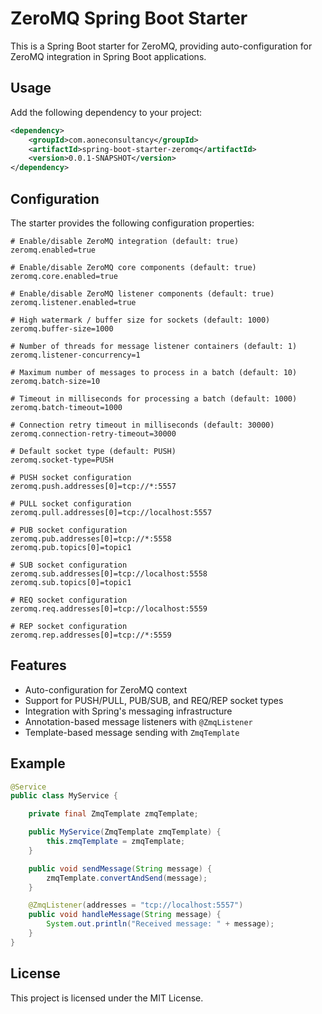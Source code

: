# ZeroMQ Spring Boot Starter

This is a Spring Boot starter for ZeroMQ, providing auto-configuration for ZeroMQ integration in Spring Boot
applications.

## Usage

Add the following dependency to your project:

```xml
<dependency>
    <groupId>com.aoneconsultancy</groupId>
    <artifactId>spring-boot-starter-zeromq</artifactId>
    <version>0.0.1-SNAPSHOT</version>
</dependency>
```

## Configuration

The starter provides the following configuration properties:

```properties
# Enable/disable ZeroMQ integration (default: true)
zeromq.enabled=true

# Enable/disable ZeroMQ core components (default: true)
zeromq.core.enabled=true

# Enable/disable ZeroMQ listener components (default: true)
zeromq.listener.enabled=true

# High watermark / buffer size for sockets (default: 1000)
zeromq.buffer-size=1000

# Number of threads for message listener containers (default: 1)
zeromq.listener-concurrency=1

# Maximum number of messages to process in a batch (default: 10)
zeromq.batch-size=10

# Timeout in milliseconds for processing a batch (default: 1000)
zeromq.batch-timeout=1000

# Connection retry timeout in milliseconds (default: 30000)
zeromq.connection-retry-timeout=30000

# Default socket type (default: PUSH)
zeromq.socket-type=PUSH

# PUSH socket configuration
zeromq.push.addresses[0]=tcp://*:5557

# PULL socket configuration
zeromq.pull.addresses[0]=tcp://localhost:5557

# PUB socket configuration
zeromq.pub.addresses[0]=tcp://*:5558
zeromq.pub.topics[0]=topic1

# SUB socket configuration
zeromq.sub.addresses[0]=tcp://localhost:5558
zeromq.sub.topics[0]=topic1

# REQ socket configuration
zeromq.req.addresses[0]=tcp://localhost:5559

# REP socket configuration
zeromq.rep.addresses[0]=tcp://*:5559
```

## Features

- Auto-configuration for ZeroMQ context
- Support for PUSH/PULL, PUB/SUB, and REQ/REP socket types
- Integration with Spring's messaging infrastructure
- Annotation-based message listeners with `@ZmqListener`
- Template-based message sending with `ZmqTemplate`

## Example

```java
@Service
public class MyService {

    private final ZmqTemplate zmqTemplate;

    public MyService(ZmqTemplate zmqTemplate) {
        this.zmqTemplate = zmqTemplate;
    }

    public void sendMessage(String message) {
        zmqTemplate.convertAndSend(message);
    }

    @ZmqListener(addresses = "tcp://localhost:5557")
    public void handleMessage(String message) {
        System.out.println("Received message: " + message);
    }
}
```

## License

This project is licensed under the MIT License.